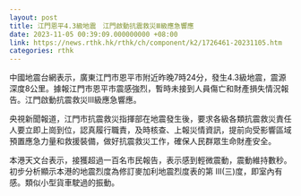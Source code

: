 ```yaml
---
layout: post
title: 江門恩平4.3級地震　江門啟動抗震救災Ⅲ級應急響應
date: 2023-11-05 00:39:09.000000000 +08:00
link: https://news.rthk.hk/rthk/ch/component/k2/1726461-20231105.htm
categories: rthk
---
```


中國地震台網表示，廣東江門市恩平市附近昨晚7時24分，發生4.3級地震，震源深度8公里。據報江門市恩平市震感強烈，暫時未接到人員傷亡和財產損失情況報告。江門啟動抗震救災Ⅲ級應急響應。

央視新聞報道，江門市抗震救災指揮部在地震發生後，要求各級各類抗震救災責任人要立即上崗到位，認真履行職責，及時核查、上報災情資訊，提前向受影響區域預置應急力量和救援裝備，做好抗震救災工作，確保人民群眾生命財產安全。

本港天文台表示，接獲超過一百名市民報告，表示感到輕微震動，震動維持數秒。初步分析顯示本港的地震烈度為修訂麥加利地震烈度表的第 III(三)度，即室內有感。類似小型貨車駛過的振動。
